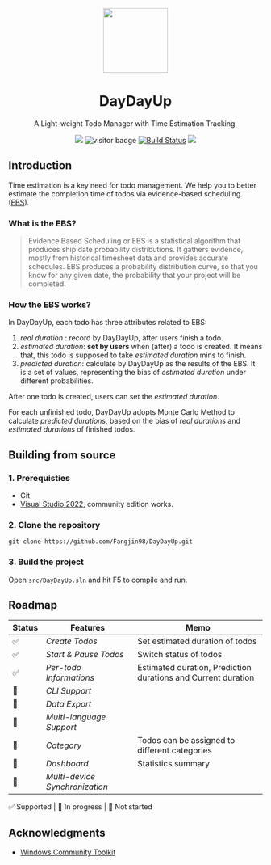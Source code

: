 <p align="center">
  <a href="#">
    
  </a>
  <img width="128" src="/assets/logo/300x300.png">
</p>

<h1 align="center">
  DayDayUp
</h1>

<p align="center">
  A Light-weight Todo Manager with Time Estimation Tracking.
</p>



<p align="center">
  <a style="text-decoration:none" href="https://svgshare.com/i/ZhY.svg" target="_blank">
    <img src="https://svgshare.com/i/ZhY.svg"/>
  </a>
  <img src="https://visitor-badge.glitch.me/badge?page_id=Fangjin98.DayDayUp&right_color=red" alt="visitor badge"/>
  <a href="https://dev.azure.com/fangjin98/DayDayUp/_build/latest?definitionId=2&amp;branchName=master"><img src="https://dev.azure.com/fangjin98/DayDayUp/_apis/build/status/Fangjin98.DayDayUp?branchName=master" alt="Build Status"></a>

  <img src="/assets/screenshots/1.png">
</p>

## Introduction

Time estimation is a key need for todo management. We help you to better estimate the completion time of todos via evidence-based scheduling ([EBS](https://fogbugz.com/Evidence-Based-Scheduling/#:~:text=Evidence%20Based%20Scheduling%20or%20EBS%20is%20a%20statistical,the%20probability%20that%20your%20project%20will%20be%20completed)).

### What is the EBS?

> Evidence Based Scheduling or EBS is a statistical algorithm that produces ship date probability distributions. It gathers evidence, mostly from historical timesheet data and provides accurate schedules. EBS produces a probability distribution curve, so that you know for any given date, the probability that your project will be completed.

### How the EBS works?

In DayDayUp, each todo has three attributes related to EBS:

1. _real duration_ : record by DayDayUp, after users finish a todo.
2. _estimated duration_: **set by users** when (after) a todo is created. It means that, this todo is supposed to take _estimated duration_ mins to finish.
3. _predicted duration_: calculate by DayDayUp as the results of the EBS. It is a set of values, representing the bias of _estimated duration_ under different probabilities.

After one todo is created, users can set the _estimated duration_.

For each unfinished todo, DayDayUp adopts Monte Carlo Method to calculate _predicted durations_, based on the bias of _real durations_ and _estimated durations_ of finished todos.

## Building from source

### 1. Prerequisties

- Git
- [Visual Studio 2022](https://visualstudio.microsoft.com/zh-hans/vs/), community edition works.

### 2. Clone the repository

 `git clone https://github.com/Fangjin98/DayDayUp.git`

### 3. Build the project

Open `src/DayDayUp.sln` and hit F5 to compile and run.

## Roadmap

Status |          Features     |  Memo  |
--        |  ------------------------ |   -----  |
✅| _Create Todos_ | Set estimated duration of todos|
✅| _Start & Pause Todos_ | Switch status of todos|
✅| _Per-todo Informations_ | Estimated duration, Prediction durations and Current duration|
🔁| _CLI Support_ | |
🔁|_Data Export_| |
🔲|_Multi-language Support_| |
🔲|_Category_|Todos can be assigned to different categories|
🔲|_Dashboard_|Statistics summary|
🔲|_Multi-device Synchronization_| |

✅ Supported | 🔁 In progress | 🔲 Not started

## Acknowledgments

- [Windows Community Toolkit](https://github.com/CommunityToolkit/MVVM-Samples)
